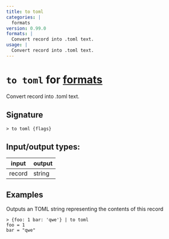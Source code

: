 ```yaml
---
title: to toml
categories: |
  formats
version: 0.99.0
formats: |
  Convert record into .toml text.
usage: |
  Convert record into .toml text.
---
```

<!-- This file is automatically generated. Please edit the command in https://github.com/nushell/nushell instead. -->

# `to toml` for [formats](/commands/categories/formats.md)

<div class='command-title'>Convert record into .toml text.</div>

## Signature

```> to toml {flags} ```


## Input/output types:

| input  | output |
| ------ | ------ |
| record | string |

## Examples

Outputs an TOML string representing the contents of this record
```nu
> {foo: 1 bar: 'qwe'} | to toml
foo = 1
bar = "qwe"

```
